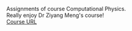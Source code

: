 Assignments of course Computational Physics.  
Really enjoy Dr Ziyang Meng's course!  
[Course URL](https://quantummc.xyz/teaching/hku-phys4150-8150-2022/)
